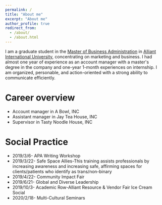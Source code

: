 ```yaml
---
permalink: /
title: "About me"
excerpt: "About me"
author_profile: true
redirect_from: 
  - /about/
  - /about.html
---
```


I am a graduate student in the [Master of Business Administration](https://www.alliant.edu/business/business-administration/mba) in [Alliant International University](https://www.alliant.edu/), concentrating on marketing and business. I had almost one year of experience as an account manager with a master's degree in the company and one-year 1-month experiences on internship. I am organized, personable, and action-oriented with a strong ability to communicate efficiently.

Career overview
======
* Account manager in A Bowl, INC
* Assistant manager in Jay Tea House, INC
* Supervisor in Tasty Noodle House, INC

Social Practice
======
* 2019/3/6- APA Writing Workshop
* 2019/3/22- Safe Space Allies-This training assists professionals by increasing awareness and increasing safe, affirming spaces for clients/patients who identify     as trans/non-binary
* 2019/4/22- Community Impact Fair
* 2019/6/21- Global and Diverse Leadership
* 2019/10/3- Academic Row-Alliant Resource & Vendor Fair Ice Cream Social 
* 2020/2/18- Multi-Cultural Seminars
